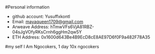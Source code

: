 #Personal information

- github account: Yusuffxkontl 
- Email: mayaqueen1709@gmail.com
- Arweave Address: hTmwVFs6VjA81RBZ-04sJgVOfyRKsCrnh6ggHm2qw5Y
- ETH Address:  0x1600d643Be4B9EcD8cE8AE97D6f0F9a482F78A35

#my self
 I Am Ngocokers, 1 day 10x ngocokers
